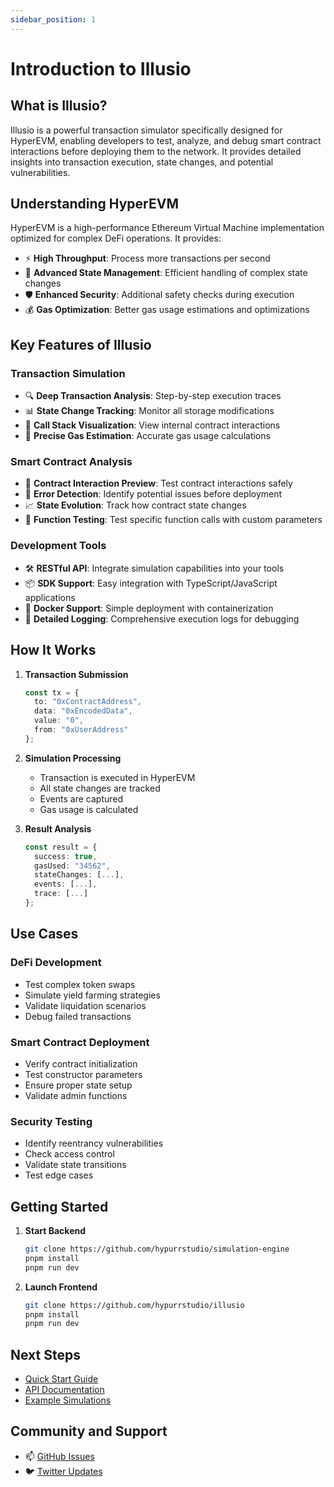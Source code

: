 ```yaml
---
sidebar_position: 1
---
```


# Introduction to Illusio

## What is Illusio?

Illusio is a powerful transaction simulator specifically designed for HyperEVM, enabling developers to test, analyze, and debug smart contract interactions before deploying them to the network. It provides detailed insights into transaction execution, state changes, and potential vulnerabilities.

## Understanding HyperEVM

HyperEVM is a high-performance Ethereum Virtual Machine implementation optimized for complex DeFi operations. It provides:

- ⚡ **High Throughput**: Process more transactions per second
- 🔄 **Advanced State Management**: Efficient handling of complex state changes
- 🛡️ **Enhanced Security**: Additional safety checks during execution
- 💰 **Gas Optimization**: Better gas usage estimations and optimizations

## Key Features of Illusio

### Transaction Simulation
- 🔍 **Deep Transaction Analysis**: Step-by-step execution traces
- 📊 **State Change Tracking**: Monitor all storage modifications
- 🔄 **Call Stack Visualization**: View internal contract interactions
- 🧮 **Precise Gas Estimation**: Accurate gas usage calculations

### Smart Contract Analysis
- 🔬 **Contract Interaction Preview**: Test contract interactions safely
- 🚨 **Error Detection**: Identify potential issues before deployment
- 📈 **State Evolution**: Track how contract state changes
- 🎯 **Function Testing**: Test specific function calls with custom parameters

### Development Tools
- 🛠️ **RESTful API**: Integrate simulation capabilities into your tools
- 📦 **SDK Support**: Easy integration with TypeScript/JavaScript applications
- 🐳 **Docker Support**: Simple deployment with containerization
- 📝 **Detailed Logging**: Comprehensive execution logs for debugging

## How It Works

1. **Transaction Submission**
   ```typescript
   const tx = {
     to: "0xContractAddress",
     data: "0xEncodedData",
     value: "0",
     from: "0xUserAddress"
   };
   ```

2. **Simulation Processing**
   - Transaction is executed in HyperEVM
   - All state changes are tracked
   - Events are captured
   - Gas usage is calculated

3. **Result Analysis**
   ```typescript
   const result = {
     success: true,
     gasUsed: "34562",
     stateChanges: [...],
     events: [...],
     trace: [...]
   };
   ```

## Use Cases

### DeFi Development
- Test complex token swaps
- Simulate yield farming strategies
- Validate liquidation scenarios
- Debug failed transactions

### Smart Contract Deployment
- Verify contract initialization
- Test constructor parameters
- Ensure proper state setup
- Validate admin functions

### Security Testing
- Identify reentrancy vulnerabilities
- Check access control
- Validate state transitions
- Test edge cases

## Getting Started

1. **Start Backend**
   ```bash
   git clone https://github.com/hypurrstudio/simulation-engine
   pnpm install
   pnpm run dev
   ```

2. **Launch Frontend**
   ```bash
   git clone https://github.com/hypurrstudio/illusio
   pnpm install
   pnpm run dev
   ```

## Next Steps

- [Quick Start Guide](./guides/quick-start)
- [API Documentation](./api/overview)
- [Example Simulations](./examples/basic-simulation)

## Community and Support

- 📫 [GitHub Issues](https://github.com/hypurrstudio/illusio/issues)
- 🐦 [Twitter Updates](https://twitter.com/hypurrstudio)
